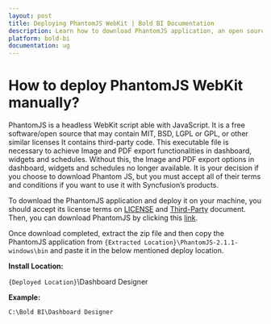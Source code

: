 ```yaml
---
layout: post
title: Deploying PhantomJS WebKit | Bold BI Documentation
description: Learn how to download PhantomJS application, an open source webkit and deploy it on your machine manually.
platform: bold-bi
documentation: ug
---
```


# How to deploy PhantomJS WebKit manually?
PhantomJS is a headless WebKit 	script able with JavaScript. It is a free software/open source that may contain MIT, BSD, LGPL or GPL, or other similar licenses It contains third-party code. This executable file is necessary to achieve Image and PDF export functionalities in dashboard, widgets and schedules. Without this, the Image and PDF export options in dashboard, widgets and schedules no longer available. It is your decision if you choose to download Phantom JS, but you must accept all of their terms and conditions if you want to use it with Syncfusion’s products.

To download the PhantomJS application and deploy it on your machine, you should accept its license terms on [LICENSE](https://github.com/ariya/phantomjs/blob/master/LICENSE.BSD) and [Third-Party](https://github.com/ariya/phantomjs/blob/master/third-party.txt) document. Then, you can download PhantomJS by clicking this [link](http://bitbucket.org/ariya/phantomjs/downloads/phantomjs-2.1.1-windows.zip).

Once download completed, extract the zip file and then copy the PhantomJS application from `{Extracted Location}\PhantomJS-2.1.1-windows\bin` and paste it in the below mentioned deploy location.

**Install Location:**

`{Deployed Location}`\Dashboard Designer

**Example:**

`C:\Bold BI\Dashboard Designer`